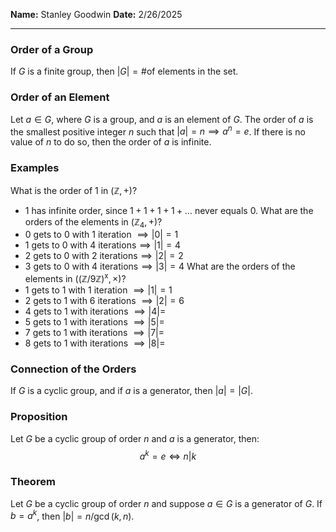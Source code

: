**Name:** Stanley Goodwin
**Date:** 2/26/2025

---
### Order of a Group
If $G$ is a finite group, then $|G|=\text{\# of elements}$ in the set.
### Order of an Element
Let $a\in G$, where $G$ is a group, and $a$ is an element of $G$.
The order of $a$ is the smallest positive integer $n$ such that $|a|=n\implies a^n=e$.
If there is no value of $n$ to do so, then the order of $a$ is infinite.

### Examples
What is the order of $1$ in $(\mathbb{Z},+)$?
 - $1$ has infinite order, since $1+1+1+1+\dots$ never equals $0$.
What are the orders of the elements in $(\mathbb{Z}_4,+)$?
 - $0$ gets to $0$ with 1 iteration $\implies |0|=1$
 - $1$ gets to $0$ with 4 iterations$\implies |1|=4$
 - $2$ gets to $0$ with 2 iterations$\implies |2|=2$
 - $3$ gets to $0$ with 4 iterations$\implies |3|=4$
What are the orders of the elements in $((\mathbb{Z}/9\mathbb{Z})^\text{x},\times)$?
 - $1$ gets to $1$ with 1 iteration  $\implies |1|=1$
 - $2$ gets to $1$ with 6 iterations $\implies |2|=6$
 - $4$ gets to $1$ with  iterations $\implies |4|=$
 - $5$ gets to $1$ with  iterations $\implies |5|=$
 - $7$ gets to $1$ with  iterations $\implies |7|=$
 - $8$ gets to $1$ with  iterations $\implies |8|=$

### Connection of the Orders
If $G$ is a cyclic group, and if $a$ is a generator, then $|a|=|G|$.

### Proposition
Let $G$ be a cyclic group of order $n$ and $a$ is a generator, then:
$$a^k=e\iff n|k$$

### Theorem
Let $G$ be a cyclic group of order $n$ and suppose $a\in G$ is a generator of $G$.
If $b=a^k$, then $|b|=n/\gcd(k,n)$.
